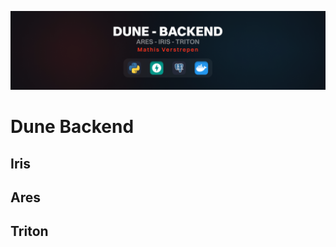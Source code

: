 ![ReadMe Banner](https://github.com/MathisVerstrepen/github-visual-assets/blob/main/banner/Dune-Backend.png?raw=true)

# Dune Backend

## Iris

## Ares

## Triton
